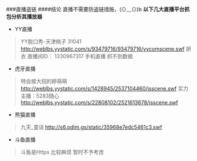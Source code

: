 ###直播盗链
####结论
直播不需要防盗链措施，(⊙﹏⊙)b
**以下几大直播平台抓包分析其播放器**

* YY直播
>YY脱口秀-天津桃子 31041
>http://weblbs.yystatic.com/s/93479716/93479716/yycomscene.swf
>妍衣
>直播间ID： 1330967317
>手机直播 抓不到数据

* 虎牙直播
>特会接大招的婷萌萌
>http://weblbs.yystatic.com/s/1428945/2537104460/jsscene.swf
>实力主播：5283随心
>http://weblbs.yystatic.com/s/22808102/2521613678/jsscene.swf

* 熊猫直播
>九天_童话
>http://s6.pdim.gs/static/35968e7edc5461c3.swf

* 斗鱼直播
>斗鱼是Https 比较麻烦 暂时不予考虑